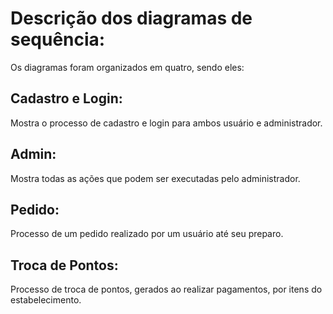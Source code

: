 # Descrição dos diagramas de sequência:

Os diagramas foram organizados em quatro, sendo eles:

## Cadastro e Login:
Mostra o processo de cadastro e login para ambos usuário e administrador.

## Admin:
Mostra todas as ações que podem ser executadas pelo administrador.

## Pedido:
Processo de um pedido realizado por um usuário até seu preparo.

## Troca de Pontos:
Processo de troca de pontos, gerados ao realizar pagamentos, por itens do estabelecimento.
